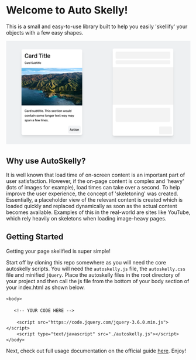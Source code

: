 # Welcome to Auto Skelly!

This is a small and easy-to-use library built to help you easily 'skellify' your objects with a few easy shapes.

![AutoSkelly Demo Header](/images/demo_header.png)

## Why use AutoSkelly?
It is well known that load time of on-screen content is an important part of user satisfaction. However, if the on-page content is complex and 'heavy' (lots of images for example), load times can take over a second. To help improve the user experience, the concept of 'skeletoning' was created. Essentially, a placeholder view of the relevant content is created which is loaded quickly and replaced dynamically as soon as the actual content becomes available. Examples of this in the real-world are sites like YouTube, which rely heavily on skeletons when loading image-heavy pages.

## Getting Started
Getting your page skelified is super simple! 

Start off by cloning this repo somewhere as you will need the core autoskelly scripts. You will need the `autoskelly.js` file, the `autoskelly.css` file and minified `jQuery`. Place the autoskelly files in the root directory of your project and then call the js file from the bottom of your body section of your index.html as shown below.

```
<body>
  
   <!-- YOUR CODE HERE -->
  
	<script src="https://code.jquery.com/jquery-3.6.0.min.js"></script>
    <script type="text/javascript" src="./autoskelly.js"></script>
</body>
```

Next, check out full usage documentation on the official guide [here](https://auto-skelly.alexgordienko.com/). Enjoy!
